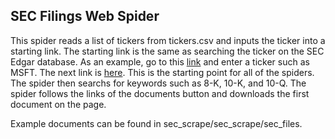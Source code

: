 ## SEC Filings Web Spider

This spider reads a list of tickers from tickers.csv and inputs the ticker into a starting link. The starting link is the same as searching the ticker on the SEC Edgar database. As an example, go to this [link](https://www.sec.gov/edgar/searchedgar/companysearch.html) and enter a ticker such as MSFT. The next link is [here](https://www.sec.gov/cgi-bin/browse-edgar?CIK=MSFT&owner=exclude&action=getcompany). This is the starting point for all of the spiders. The spider then searchs for keywords such as 8-K, 10-K, and 10-Q. The spider follows the links of the documents button and downloads the first document on the page.

Example documents can be found in sec_scrape/sec_scrape/sec_files.

